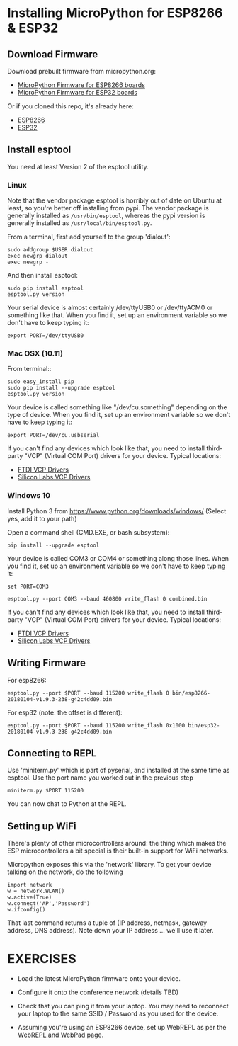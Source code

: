 # Installing MicroPython for ESP8266 & ESP32

## Download Firmware

Download prebuilt firmware from micropython.org:

* [MicroPython Firmware for ESP8266 boards](http://micropython.org/downloads#esp8266)
* [MicroPython Firmware for ESP32 boards](http://micropython.org/downloads#esp32)

Or if you cloned this repo, it's already here:

*  [ESP8266](bin/esp8266-20180104-v1.9.3-238-g42c4dd09.bin)
*  [ESP32](bin/esp32-20180104-v1.9.3-238-g42c4dd09.bin)

## Install esptool

You need at least Version 2 of the esptool utility.

### Linux

Note that the vendor package esptool is horribly out of date on Ubuntu at least,
so you're better off installing from pypi.  The vendor package is generally installed
as `/usr/bin/esptool`, whereas the pypi version is generally installed as 
`/usr/local/bin/esptool.py`.  

From a terminal, first add yourself to the group 'dialout':

    sudo addgroup $USER dialout
    exec newgrp dialout
    exec newgrp -

And then install esptool:

    sudo pip install esptool
    esptool.py version

Your serial device is almost certainly /dev/ttyUSB0 or /dev/ttyACM0 or something like that.
When you find it, set up an environment variable so we don't have to keep typing it:

    export PORT=/dev/ttyUSB0

### Mac OSX (10.11)

From terminal::

    sudo easy_install pip
    sudo pip install --upgrade esptool
    esptool.py version

Your device is called something like "/dev/cu.something" depending on the type of device.
When you find it, set up an environment variable so we don't have to keep typing it:

    export PORT=/dev/cu.usbserial

If you can't find any devices which look like that, you need to install third-party
"VCP" (Virtual COM Port) drivers for your device.  Typical locations:

* [FTDI VCP Drivers](http://www.ftdichip.com/Drivers/VCP.htm)
* [Silicon Labs VCP Drivers](http://www.silabs.com/products/development-tools/software/usb-to-uart-bridge-vcp-drivers)

### Windows 10

Install Python 3 from https://www.python.org/downloads/windows/
(Select yes, add it to your path)

Open a command shell (CMD.EXE, or bash subsystem):

    pip install --upgrade esptool

Your device is called COM3 or COM4 or something along those lines.
When you find it, set up an environment variable so we don't have to keep typing it:

    set PORT=COM3

    esptool.py --port COM3 --baud 460800 write_flash 0 combined.bin

If you can't find any devices which look like that, you need to install third-party
"VCP" (Virtual COM Port) drivers for your device.  Typical locations:

* [FTDI VCP Drivers](http://www.ftdichip.com/Drivers/VCP.htm)
* [Silicon Labs VCP Drivers](http://www.silabs.com/products/development-tools/software/usb-to-uart-bridge-vcp-drivers)

## Writing Firmware

For esp8266:

    esptool.py --port $PORT --baud 115200 write_flash 0 bin/esp8266-20180104-v1.9.3-238-g42c4dd09.bin

For esp32 (note: the offset is different):

    esptool.py --port $PORT --baud 115200 write_flash 0x1000 bin/esp32-20180104-v1.9.3-238-g42c4dd09.bin


## Connecting to REPL

Use 'miniterm.py' which is part of pyserial, and installed at the same time as esptool.
Use the port name you worked out in the previous step

    miniterm.py $PORT 115200

You can now chat to Python at the REPL.

## Setting up WiFi

There's plenty of other microcontrollers around: the thing which makes the ESP microcontrollers
a bit special is their built-in support for WiFi networks.

Micropython exposes this via the 'network' library.  To get your device talking on the network,
do the following

    import network
    w = network.WLAN()
    w.active(True)
    w.connect('AP','Password')
    w.ifconfig()

That last command returns a tuple of (IP address, netmask, gateway address, DNS address).
Note down your IP address ... we'll use it later.

# EXERCISES

* Load the latest MicroPython firmware onto your device.

* Configure it onto the conference network (details TBD)

* Check that you can ping it from your laptop.  You may need to reconnect your
  laptop to the same SSID / Password as you used for the device. 

* Assuming you're using an ESP8266 device, set up WebREPL as per the 
  [WebREPL and WebPad](webrepl-and-webpad.md) page.


